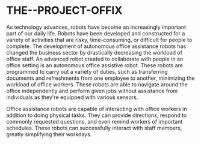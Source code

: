 # THE--PROJECT-OFFIX

As technology advances, robots have become an increasingly important part of our daily life. Robots have been developed and constructed for a variety of activities that are risky, time-consuming, or difficult for people to complete. The development of autonomous office assistance robots has changed the business sector by drastically decreasing the workload of office staff. An advanced robot created to collaborate with people in an office setting is an autonomous office assistive robot. These robots are programmed to carry out a variety of duties, such as transferring documents and refreshments from one employee to another, minimizing the workload of office workers. These robots are able to navigate around the office independently and perform given jobs without assistance from individuals as they're equipped with various sensors. 

Office assistance robots are capable of interacting with office workers in addition to doing physical tasks. They can provide directions, respond to commonly requested questions, and even remind workers of important schedules. These robots can successfully interact with staff members, greatly simplifying their workdays.


